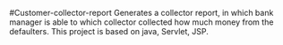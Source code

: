 #Customer-collector-report
Generates a collector report, in which bank manager is able to which collector collected how much money from the defaulters.
This project is based on java, Servlet, JSP.
